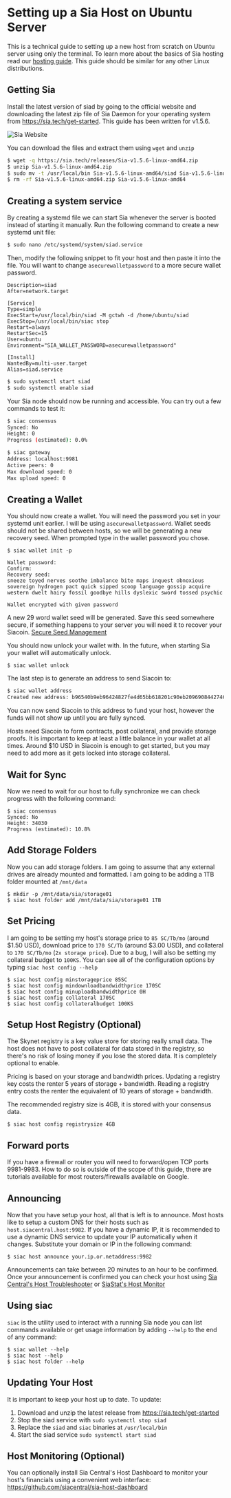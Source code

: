 # Setting up a Sia Host on Ubuntu Server
This is a technical guide to setting up a new host from scratch on Ubuntu server using only the terminal. To learn more about the basics of Sia hosting read our [hosting guide](/hosting/index.html). This guide should be similar for any other Linux distributions.

## Getting Sia
Install the latest version of siad by going to the official website and downloading the latest zip file of Sia Daemon for your operating system from https://sia.tech/get-started. This guide has been written for v1.5.6.

![Sia Website](../static/assets/hosting/hosting-with-siad/sia-tech-website.png)

You can download the files and extract them using `wget` and `unzip`
```sh
$ wget -q https://sia.tech/releases/Sia-v1.5.6-linux-amd64.zip
$ unzip Sia-v1.5.6-linux-amd64.zip
$ sudo mv -t /usr/local/bin Sia-v1.5.6-linux-amd64/siad Sia-v1.5.6-linux-amd64/siac
$ rm -rf Sia-v1.5.6-linux-amd64.zip Sia-v1.5.6-linux-amd64
```

## Creating a system service
By creating a systemd file we can start Sia whenever the server is booted instead of starting it manually. Run the following command to create a new systemd unit file:
```sh
$ sudo nano /etc/systemd/system/siad.service
```

Then, modify the following snippet to fit your host and then paste it into the file. You will want to change `asecurewalletpassword` to a more secure wallet password.

```
Description=siad
After=network.target

[Service]
Type=simple
ExecStart=/usr/local/bin/siad -M gctwh -d /home/ubuntu/siad
ExecStop=/usr/local/bin/siac stop
Restart=always
RestartSec=15
User=ubuntu 
Environment="SIA_WALLET_PASSWORD=asecurewalletpassword"

[Install]
WantedBy=multi-user.target
Alias=siad.service
```

```sh
$ sudo systemctl start siad
$ sudo systemctl enable siad
```

Your Sia node should now be running and accessible. You can try out a few commands to test it:

```sh
$ siac consensus
Synced: No
Height: 0
Progress (estimated): 0.0%
```

```sh
$ siac gateway
Address: localhost:9981
Active peers: 0
Max download speed: 0
Max upload speed: 0
```

## Creating a Wallet
You should now create a wallet. You will need the password you set in your systemd unit earlier. I will be using `asecurewalletpassword`. Wallet seeds should not be shared between hosts, so we will be generating a new recovery seed. When prompted type in the wallet password you chose. 

```
$ siac wallet init -p 
```
```    
Wallet password: 
Confirm: 
Recovery seed:
sneeze toyed nerves soothe imbalance bite maps inquest obnoxious sovereign hydrogen pact quick sipped scoop language gossip acquire western dwelt hairy fossil goodbye hills dyslexic sword tossed psychic

Wallet encrypted with given password
```

A new 29 word wallet seed will be generated. Save this seed somewhere secure, if something happens to your server you will need it to recover your Siacoin. [Secure Seed Management](/sia/seed-management.html)

You should now unlock your wallet with. In the future, when starting Sia your wallet will automatically unlock.
```
$ siac wallet unlock
```

The last step is to generate an address to send Siacoin to:
```sh
$ siac wallet address
Created new address: b96540b9eb96424827fe4d65bb618201c90eb2096908442746e6f29553159b4bf70a030f8cf9
```

You can now send Siacoin to this address to fund your host, however the funds will not show up until you are fully synced. 

Hosts need Siacoin to form contracts, post collateral, and provide storage proofs. It is important to keep at least a little balance in your wallet at all times. Around $10 USD in Siacoin is enough to get started, but you may need to add more as it gets locked into storage collateral.

## Wait for Sync
Now we need to wait for our host to fully synchronize we can check progress with the following command:

```
$ siac consensus
Synced: No
Height: 34030
Progress (estimated): 10.8%
```

## Add Storage Folders
Now you can add storage folders. I am going to assume that any external drives are already mounted and formatted. I am going to be adding a 1TB folder mounted at `/mnt/data`

```
$ mkdir -p /mnt/data/sia/storage01
$ siac host folder add /mnt/data/sia/storage01 1TB
```

## Set Pricing
I am going to be setting my host's storage price to `85 SC/Tb/mo` (around $1.50 USD), download price to `170 SC/Tb` (around $3.00 USD), and collateral to `170 SC/Tb/mo` (`2x storage price`). Due to a bug, I will also be setting my collateral budget to `100KS`. You can see all of the configuration options by typing `siac host config --help`

```
$ siac host config minstorageprice 85SC
$ siac host config mindownloadbandwidthprice 170SC
$ siac host config minuploadbandwidthprice 0H
$ siac host config collateral 170SC
$ siac host config collateralbudget 100KS
```

## Setup Host Registry (Optional)
The Skynet registry is a key value store for storing really small data. The host does not have to post collateral for data stored in the registry, so there's no risk of losing money if you lose the stored data. It is completely optional to enable.

Pricing is based on your storage and bandwidth prices. Updating a registry key costs the renter 5 years of storage + bandwidth. Reading a registry entry costs the renter the equivalent of 10 years of storage + bandwidth.

The recommended registry size is 4GB, it is stored with your consensus data.

```
$ siac host config registrysize 4GB
```

## Forward ports
If you have a firewall or router you will need to forward/open TCP ports 9981-9983. How to do so is outside of the scope of this guide, there are tutorials available for most routers/firewalls available on Google.

## Announcing
Now that you have setup your host, all that is left is to announce. Most hosts like to setup a custom DNS for their hosts such as `host.siacentral.host:9982`. If you have a dynamic IP, it is recommended to use a dynamic DNS service to update your IP automatically when it changes. Substitute your domain or IP in the following command:
```
$ siac host announce your.ip.or.netaddress:9982
```

Announcements can take between 20 minutes to an hour to be confirmed. Once your announcement is confirmed you can check your host using 
<a href="https://troubleshoot.siacentral.com" target="_blank" rel="noopener noreferrer">Sia Central's Host Troubleshooter</a> or <a href="https://siastats.info/hosts" target="_blank" rel="noopener noreferrer">SiaStat's Host Monitor</a>

## Using siac
`siac` is the utility used to interact with a running Sia node you can list commands available or get usage information by adding `--help` to the end of any command:
```
$ siac wallet --help
$ siac host --help
$ siac host folder --help
```

## Updating Your Host
It is important to keep your host up to date. To update:
1. Download and unzip the latest release from https://sia.tech/get-started
2. Stop the siad service with `sudo systemctl stop siad`
3. Replace the `siad` and `siac` binaries at `/usr/local/bin`
4. Start the siad service `sudo systemctl start siad`

## Host Monitoring (Optional)
You can optionally install Sia Central's Host Dashboard to monitor your host's financials using a convenient web interface: https://github.com/siacentral/sia-host-dashboard